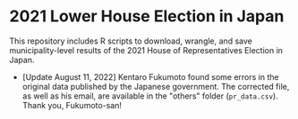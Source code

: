 2021 Lower House Election in Japan
================

This repository includes R scripts to download, wrangle, and save
municipality-level results of the 2021 House of Representatives Election
in Japan.

* [Update August 11, 2022] Kentaro Fukumoto found some errors in the original data published by the Japanese government. The corrected file, as well as his email, are available in the "others" folder (`pr_data.csv`). Thank you, Fukumoto-san! 
